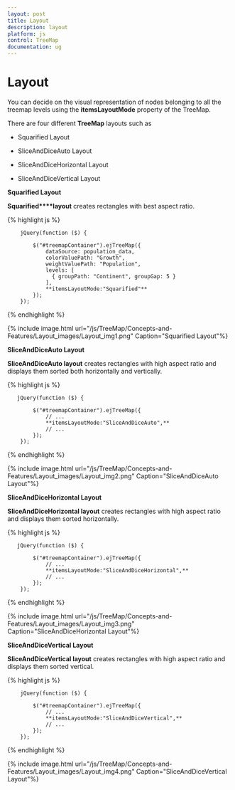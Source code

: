 ```yaml
---
layout: post
title: Layout
description: layout
platform: js
control: TreeMap
documentation: ug
---
```


# Layout

You can decide on the visual representation of nodes belonging to all the treemap levels using the **itemsLayoutMode** property of the TreeMap.

There are four different **TreeMap** layouts such as

* Squarified Layout

* SliceAndDiceAuto Layout

* SliceAndDiceHorizontal Layout

* SliceAndDiceVertical Layout

**Squarified Layout**

**Squarified****layout** creates rectangles with best aspect ratio.

{% highlight js %}

        jQuery(function ($) {

            $("#treemapContainer").ejTreeMap({
                dataSource: population_data,
                colorValuePath: "Growth",
                weightValuePath: "Population",                
                levels: [
                  { groupPath: "Continent", groupGap: 5 }
                ],
                **itemsLayoutMode:"Squarified"**
            });
        });


{% endhighlight %}



{% include image.html url="/js/TreeMap/Concepts-and-Features/Layout_images/Layout_img1.png" Caption="Squarified Layout"%}

**SliceAndDiceAuto Layout**

**SliceAndDiceAuto layout** creates rectangles with high aspect ratio and displays them sorted both horizontally and vertically.

{% highlight js %}


       jQuery(function ($) {

            $("#treemapContainer").ejTreeMap({
                // ...             
                **itemsLayoutMode:"SliceAndDiceAuto",**
                // ...             
            });
        });


{% endhighlight %}



{% include image.html url="/js/TreeMap/Concepts-and-Features/Layout_images/Layout_img2.png" Caption="SliceAndDiceAuto Layout"%}

**SliceAndDiceHorizontal Layout**

**SliceAndDiceHorizontal layout** creates rectangles with high aspect ratio and displays them sorted horizontally.

{% highlight js %}

       jQuery(function ($) {

            $("#treemapContainer").ejTreeMap({
                // ...   
                **itemsLayoutMode:"SliceAndDiceHorizontal",**
                // ...   
            });
        });



{% endhighlight %}



{% include image.html url="/js/TreeMap/Concepts-and-Features/Layout_images/Layout_img3.png" Caption="SliceAndDiceHorizontal Layout"%}

**SliceAndDiceVertical Layout**

**SliceAndDiceVertical layout** creates rectangles with high aspect ratio and displays them sorted vertical.

{% highlight js %}

        jQuery(function ($) {

            $("#treemapContainer").ejTreeMap({
                // ...   
                **itemsLayoutMode:"SliceAndDiceVertical",**
                // ...   
            });
        });



{% endhighlight %}



{% include image.html url="/js/TreeMap/Concepts-and-Features/Layout_images/Layout_img4.png" Caption="SliceAndDiceVertical Layout"%}


